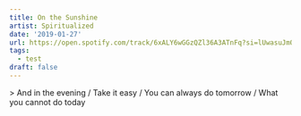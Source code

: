 ```yaml
---
title: On the Sunshine
artist: Spiritualized
date: '2019-01-27'
url: https://open.spotify.com/track/6xALY6wGGzQZl36A3ATnFq?si=lUwasuJmQbaWZOQsxg2G2Q
tags:
  - test
draft: false
---
```


&gt; And in the evening / Take it easy / You can always do tomorrow / What you cannot do today

